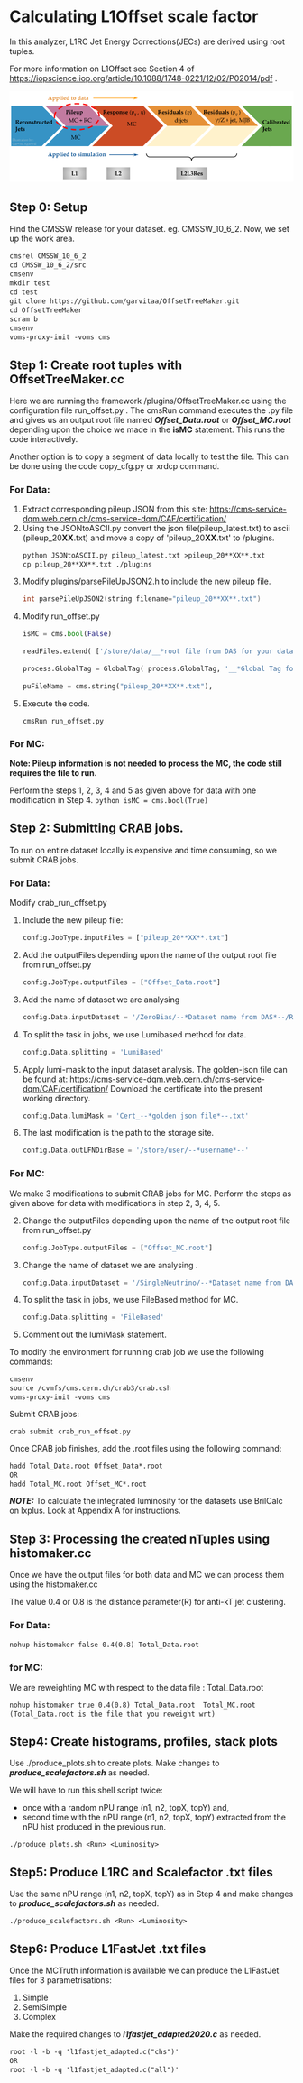# Calculating L1Offset scale factor

In this analyzer, L1RC Jet Energy Corrections(JECs) are derived using root tuples.

For more information on L1Offset see Section 4 of https://iopscience.iop.org/article/10.1088/1748-0221/12/02/P02014/pdf .

![JECs_image](https://github.com/garvitaa/OffsetTreeMaker/blob/master/JERC.png)

## Step 0: Setup
Find the CMSSW release for your dataset. eg. CMSSW_10_6_2. Now, we set up the work area.

```console
cmsrel CMSSW_10_6_2
cd CMSSW_10_6_2/src
cmsenv
mkdir test
cd test
git clone https://github.com/garvitaa/OffsetTreeMaker.git
cd OffsetTreeMaker
scram b
cmsenv
voms-proxy-init -voms cms
```

## Step 1: Create root tuples with OffsetTreeMaker.cc
Here we are running the framework /plugins/OffsetTreeMaker.cc using the configuration file run_offset.py . The cmsRun command executes the .py file and gives us an output root file named **_Offset_Data.root_** or _**Offset_MC.root**_ depending upon the choice we made in the **isMC** statement. This runs the code interactively.

Another option is to copy a segment of data locally to test the file. This can be done using the code copy_cfg.py or xrdcp command.

### For Data:
1. Extract corresponding pileup JSON from this site: https://cms-service-dqm.web.cern.ch/cms-service-dqm/CAF/certification/    
2. Using the JSONtoASCII.py convert the json file(pileup_latest.txt) to ascii (pileup_20**XX**.txt) and move a copy of 'pileup_20**XX**.txt' to /plugins.
     ```console
     python JSONtoASCII.py pileup_latest.txt >pileup_20**XX**.txt
     cp pileup_20**XX**.txt ./plugins
     ```
3. Modify plugins/parsePileUpJSON2.h to include the new pileup file.
     ```C
     int parsePileUpJSON2(string filename="pileup_20**XX**.txt")
     ```
4. Modify run_offset.py
     ```python
     isMC = cms.bool(False)
     ```
     ```python
     readFiles.extend( ['/store/data/__*root file from DAS for your dataset*__.root' ] );
     ```
     ```python
     process.GlobalTag = GlobalTag( process.GlobalTag, '__*Global Tag for your dataset from DAS*__' )
     ```
     ```python
     puFileName = cms.string("pileup_20**XX**.txt"),
     ```  
5. Execute the code.
     ```console
     cmsRun run_offset.py
     ```
     
### For MC:
**Note: Pileup information is not needed to process the MC, the code still requires the file to run.**

Perform the steps 1, 2, 3, 4 and 5 as given above for data with one modification in Step 4.
     ```python
     isMC = cms.bool(True)
     ```
     
## Step 2: Submitting CRAB jobs.
To run on entire dataset locally is expensive and time consuming, so we submit CRAB jobs.

### For Data:
Modify crab_run_offset.py
1. Include the new pileup file:
     ```python
     config.JobType.inputFiles = ["pileup_20**XX**.txt"]
     ```
2. Add the outputFiles depending upon the name of the output root file from run_offset.py
     ```python
     config.JobType.outputFiles = ["Offset_Data.root"]
     ```
3. Add the name of dataset we are analysing 
     ```python
     config.Data.inputDataset = '/ZeroBias/--*Dataset name from DAS*--/RECO'
     ```
4. To split the task in jobs, we use Lumibased method for data. 
     ```python
     config.Data.splitting = 'LumiBased'
     ```
5. Apply lumi-mask to the input dataset analysis. The golden-json file can be found at: https://cms-service-dqm.web.cern.ch/cms-service-dqm/CAF/certification/ Download the certificate into the present working directory.
     ```python
     config.Data.lumiMask = 'Cert_--*golden json file*--.txt'
     ```
6. The last modification is the path to the storage site. 
     ```python
     config.Data.outLFNDirBase = '/store/user/--*username*--'
     ```
### For MC:
We make 3 modifications to submit CRAB jobs for MC. Perform the steps as given above for data with modifications in step 2, 3, 4, 5.

2. Change the outputFiles depending upon the name of the output root file from run_offset.py
     ```python
     config.JobType.outputFiles = ["Offset_MC.root"]
     ```
3. Change the name of dataset we are analysing .
     ```python
     config.Data.inputDataset = '/SingleNeutrino/--*Dataset name from DAS*--/AODSIM'
     ```
4. To split the task in jobs, we use FileBased method for MC. 
     ```python
     config.Data.splitting = 'FileBased'
     ```
5. Comment out the lumiMask statement.


To modify the environment for running crab job we use the following commands:
```console
cmsenv
source /cvmfs/cms.cern.ch/crab3/crab.csh
voms-proxy-init -voms cms
```
Submit CRAB jobs:
```console
crab submit crab_run_offset.py
```
Once CRAB job finishes, add the .root files using the following command:
```console
hadd Total_Data.root Offset_Data*.root
OR
hadd Total_MC.root Offset_MC*.root
```

**_NOTE:_** To calculate the integrated luminosity for the datasets use BrilCalc on lxplus. Look at Appendix A for instructions.

## Step 3: Processing the created nTuples using histomaker.cc 
Once we have the output files for both data and MC we can process them using the histomaker.cc

The value 0.4 or 0.8 is the distance parameter(R) for anti-kT jet clustering. 

### For Data:

```console
nohup histomaker false 0.4(0.8) Total_Data.root
```

### for MC:
We are reweighting MC with respect to the data file : Total_Data.root

```console
nohup histomaker true 0.4(0.8) Total_Data.root  Total_MC.root  (Total_Data.root is the file that you reweight wrt)
```
    
## Step4: Create histograms, profiles, stack plots
Use ./produce_plots.sh to create plots. Make changes to _**produce_scalefactors.sh**_ as needed.

We will have to run this shell script twice:

- once with a random nPU range (n1, n2, topX, topY) and,
- second time with the nPU range (n1, n2, topX, topY) extracted from the nPU hist produced in the previous run.

```console
./produce_plots.sh <Run> <Luminosity>
```
## Step5: Produce L1RC and Scalefactor .txt files
Use the same nPU range (n1, n2, topX, topY) as in Step 4 and make changes to _**produce_scalefactors.sh**_ as needed.

```console
./produce_scalefactors.sh <Run> <Luminosity>
```

## Step6: Produce L1FastJet .txt files
Once the MCTruth information is available we can produce the L1FastJet files for 3 parametrisations:
1. Simple
2. SemiSimple
3. Complex

Make the required changes to _**l1fastjet_adapted2020.c**_ as needed.

```console
root -l -b -q 'l1fastjet_adapted.c("chs")' 
OR 
root -l -b -q 'l1fastjet_adapted.c("all")'
```
